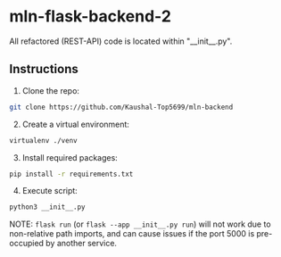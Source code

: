 # mln-flask-backend-2

All refactored (REST-API) code is located within "\_\_init\_\_.py".

## Instructions

1. Clone the repo:

```bash
git clone https://github.com/Kaushal-Top5699/mln-backend
```

2. Create a virtual environment:

```bash
virtualenv ./venv
```

3. Install required packages:

```bash
pip install -r requirements.txt
```

4. Execute script:

```bash
python3 __init__.py
```

NOTE: `flask run` \(or `flask --app __init__.py run`\) will not work due to non-relative path imports, and can cause issues if the port 5000 is pre-occupied by another service.
